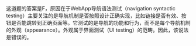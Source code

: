 这道题的答案是F，原因在于WebApp导航语法测试（navigation syntactic testing）主要关注的是导航机制是否按照设计正确实现，比如链接是否有效、按钮是否能跳转到正确页面等。它测试的是导航的功能和行为，而不是每个导航机制的外观（appearance）。外观属于界面测试（UI testing）的范畴。因此，该说法是错误的。